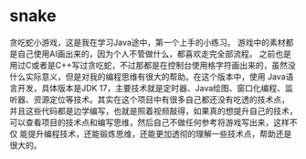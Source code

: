 # snake
  贪吃蛇小游戏，这是我在学习Java途中，第一个上手的小练习。
  游戏中的素材都是自己使用AI画出来的，因为个人不管做什么，都喜欢走完全部流程。
  之前也是用过C或者是C++写过贪吃蛇，不过那都是在控制台使用格字符画出来的，虽然没什么实际意义，但是对我的编程思维有很大的帮助。在这个版本中，使用
Java语言开发，具体版本是JDK 17，主要技术就是定时器、Java绘图、窗口化编程、监听器、资源定位等技术。其实在这个项目中有很多自己都还没有吃透的技术点，
并且这些代码都是边学编写，也就是照着视频敲得，如果真的想提升自己的技术，可以查看项目的技术点和编写思维，然后自己不做任何参考将游戏写出来，这样不仅
能提升编程技术，还能锻炼思维，还能更加透彻的理解一些技术点，帮助还是很大的。
